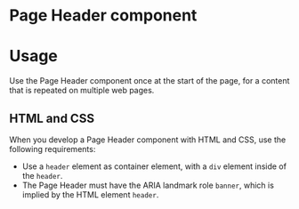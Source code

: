 # Page Header component

# Usage

Use the Page Header component once at the start of the page, for a content that is repeated on multiple web pages.

## HTML and CSS

When you develop a Page Header component with HTML and CSS, use the following requirements:

- Use a `header` element as container element, with a `div` element inside of the `header`.
- The Page Header must have the ARIA landmark role `banner`, which is implied by the HTML element `header`.

